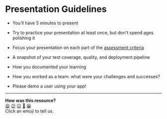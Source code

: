# Presentation Guidelines

* You'll have 5 minutes to present

* Try to practice your presentation at least once, but don't spend ages polishing it

* Focus your presentation on each part of the [assessment criteria](https://github.com/makersacademy/course/blob/main/final_projects/project_criteria.md)

* A snapshot of your test coverage, quality, and deployment pipeline

* How you documented your learning

* How you worked as a team: what were your challenges and successes?

* Please demo a user using your app!

<!-- BEGIN GENERATED SECTION DO NOT EDIT -->

---

**How was this resource?**  
[😫](https://airtable.com/shrUJ3t7KLMqVRFKR?prefill_Repository=makersacademy/course&prefill_File=engineering_projects/presentation_guidelines.md&prefill_Sentiment=😫) [😕](https://airtable.com/shrUJ3t7KLMqVRFKR?prefill_Repository=makersacademy/course&prefill_File=engineering_projects/presentation_guidelines.md&prefill_Sentiment=😕) [😐](https://airtable.com/shrUJ3t7KLMqVRFKR?prefill_Repository=makersacademy/course&prefill_File=engineering_projects/presentation_guidelines.md&prefill_Sentiment=😐) [🙂](https://airtable.com/shrUJ3t7KLMqVRFKR?prefill_Repository=makersacademy/course&prefill_File=engineering_projects/presentation_guidelines.md&prefill_Sentiment=🙂) [😀](https://airtable.com/shrUJ3t7KLMqVRFKR?prefill_Repository=makersacademy/course&prefill_File=engineering_projects/presentation_guidelines.md&prefill_Sentiment=😀)  
Click an emoji to tell us.

<!-- END GENERATED SECTION DO NOT EDIT -->
